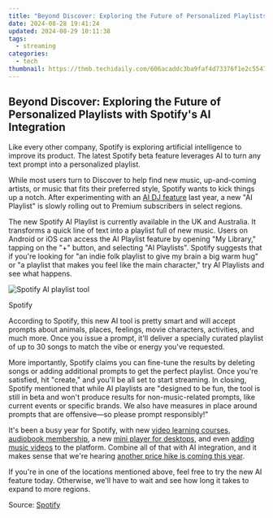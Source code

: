 ```yaml
---
title: "Beyond Discover: Exploring the Future of Personalized Playlists with Spotify's AI Integration"
date: 2024-08-28 19:41:24
updated: 2024-08-29 10:11:38
tags:
  - streaming
categories:
  - tech
thumbnail: https://thmb.techidaily.com/606acaddc3ba9faf4d73376f1e2c554744034ba5ad463dfb82faf3689dc358c1.jpg
---
```


## Beyond Discover: Exploring the Future of Personalized Playlists with Spotify's AI Integration

Like every other company, Spotify is exploring artificial intelligence to improve its product. The latest Spotify beta feature leverages AI to turn any text prompt into a personalized playlist.

 While most users turn to Discover to help find new music, up-and-coming artists, or music that fits their preferred style, Spotify wants to kick things up a notch. After experimenting with an [AI DJ feature](https://facebook-video-share.techidaily.com/updated-amplify-your-videos-reach-perfect-title-description-and-tags-for-2024/) last year, a new "AI Playlist" is slowly rolling out to Premium subscribers in select regions.

 The new Spotify AI Playlist is currently available in the UK and Australia. It transforms a quick line of text into a playlist full of new music. Users on Android or iOS can access the AI Playlist feature by opening "My Library," tapping on the "+" button, and selecting "AI Playlists". Spotify suggests that if you're looking for "an indie folk playlist to give my brain a big warm hug" or "a playlist that makes you feel like the main character," try AI Playlists and see what happens.

![Spotify AI playlist tool](https://static1.howtogeekimages.com/wordpress/wp-content/uploads/2024/04/spotify-ai-playlist-tool.png) 

Spotify

 According to Spotify, this new AI tool is pretty smart and will accept prompts about animals, places, feelings, movie characters, activities, and much more. Once you issue a prompt, it'll deliver a specially curated playlist of up to 30 songs to match the vibe or energy you've requested.

 More importantly, Spotify claims you can fine-tune the results by deleting songs or adding additional prompts to get the perfect playlist. Once you're satisfied, hit "create," and you'll be all set to start streaming. In closing, Spotify mentioned that while AI playlists are "designed to be fun, the tool is still in beta and won't produce results for non-music-related prompts, like current events or specific brands. We also have measures in place around prompts that are offensive—so please prompt responsibly!"

 It's been a busy year for Spotify, with new [video learning courses](https://change-location.techidaily.com/the-magnificent-art-of-pokemon-go-streaming-on-samsung-galaxy-xcover-7-drfone-by-drfone-virtual-android/), [audiobook membership](https://win11-tips.techidaily.com/overcoming-windows-update-failures-strategies-for-error-0x30017/), a new [mini player for desktops](https://iphone-transfer.techidaily.com/how-to-transfer-messages-from-apple-iphone-14-pro-max-to-other-iphone-all-ios-versions-drfone-by-drfone-transfer-from-ios/), and even [adding music videos](https://eaxpv-info.techidaily.com/new-gain-an-edge-access-these-top-8-sites-for-free-eco-screen-backdrops-and-clips-for-2024/) to the platform. Combine all of that with AI integration, and it makes sense that we're hearing [another price hike is coming this year](https://extra-approaches.techidaily.com/updated-mastering-the-art-of-disconnecting-from-your-old-linkedin-account/).

 If you're in one of the locations mentioned above, feel free to try the new AI feature today. Otherwise, we'll have to wait and see how long it takes to expand to more regions.

 Source: [Spotify](https://newsroom.spotify.com/2024-04-07/spotify-premium-users-can-now-turn-any-idea-into-a-personalized-playlist-with-ai-playlist-in-beta/)

<ins class="adsbygoogle"
     style="display:block"
     data-ad-format="autorelaxed"
     data-ad-client="ca-pub-7571918770474297"
     data-ad-slot="1223367746"></ins>



<ins class="adsbygoogle"
     style="display:block"
     data-ad-client="ca-pub-7571918770474297"
     data-ad-slot="8358498916"
     data-ad-format="auto"
     data-full-width-responsive="true"></ins>
